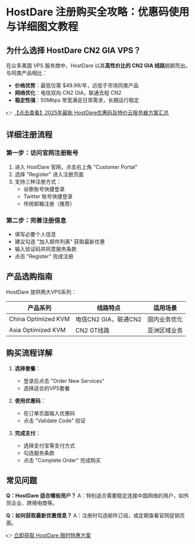 # HostDare 注册购买全攻略：优惠码使用与详细图文教程

## 为什么选择 HostDare CN2 GIA VPS？

在众多美国 VPS 服务商中，HostDare 以其**高性价比的 CN2 GIA 线路**脱颖而出。与同类产品相比：

- **价格优势**：最低仅需 $49.99/年，远低于市场同类产品
- **网络优化**：电信双向 CN2 GIA，联通去程 CN2
- **稳定性强**：50Mbps 带宽满足日常需求，长期运行稳定

👉 [【点击查看】2025年最新 HostDare优惠码及特价云服务器方案汇总](https://bit.ly/hostdare)

## 详细注册流程

### 第一步：访问官网注册账号
1. 进入 HostDare 官网，点击右上角 "Customer Portal"
2. 选择 "Register" 进入注册页面
3. 支持三种注册方式：
   - 谷歌账号快捷登录
   - Twitter 账号快捷登录
   - 传统邮箱注册（推荐）

### 第二步：完善注册信息
- 填写必要个人信息
- 建议勾选 "加入邮件列表" 获取最新优惠
- 输入验证码并同意服务条款
- 点击 "Register" 完成注册

## 产品选购指南

HostDare 提供两大VPS系列：

| 产品系列 | 线路特点 | 适用场景 |
|---------|---------|---------|
| China Optimized KVM | 电信CN2 GIA，联通CN2 | 国内业务优化 |
| Asia Optimized KVM | CN2 GT线路 | 亚洲区域业务 |

## 购买流程详解

1. **选择套餐**：
   - 登录后点击 "Order New Services"
   - 选择适合的VPS套餐

2. **使用优惠码**：
   - 在订单页面输入优惠码
   - 点击 "Validate Code" 验证

3. **完成支付**：
   - 选择支付宝等支付方式
   - 勾选服务条款
   - 点击 "Complete Order" 完成购买

## 常见问题

**Q：HostDare 适合哪些用户？**
A：特别适合需要稳定连接中国网络的用户，如外贸企业、跨境电商等。

**Q：如何获取最新优惠信息？**
A：注册时勾选邮件订阅，或定期查看官网促销页面。

👉 [立即获取 HostDare 限时特惠方案](https://bit.ly/hostdare)